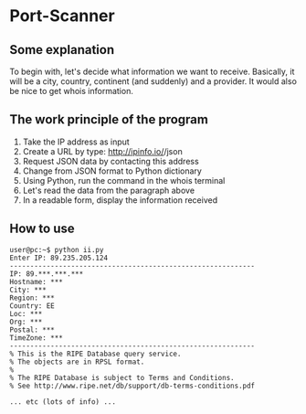 # Port-Scanner

## Some explanation
To begin with, let's decide what information we want to receive. Basically, it will be a city, country, continent (and suddenly) and a provider. It would also be nice to get whois information.   

## The work principle of the program
1. Take the IP address as input  
2. Create a URL by type: http://ipinfo.io/<IP>/json  
3. Request JSON data by contacting this address  
4. Change from JSON format to Python dictionary  
5. Using Python, run the command in the whois terminal <IP>  
6. Let's read the data from the paragraph above  
7. In a readable form, display the information received   
  
## How to use
```console
user@pc:~$ python ii.py
Enter IP: 89.235.205.124
------------------------------------------------------------
IP: 89.***.***.***
Hostname: ***
City: ***
Region: ***
Country: EE
Loc: ***
Org: ***
Postal: ***
TimeZone: ***
------------------------------------------------------------
% This is the RIPE Database query service.
% The objects are in RPSL format.
%
% The RIPE Database is subject to Terms and Conditions.
% See http://www.ripe.net/db/support/db-terms-conditions.pdf

... etc (lots of info) ...
 
```
